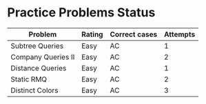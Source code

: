 # Practice Problems Status
Problem|Rating|Correct cases|Attempts
-|-|-|-
Subtree Queries|Easy|AC|1
Company Queries II|Easy|AC|2
Distance Queries|Easy|AC|1
Static RMQ|Easy|AC|2
Distinct Colors|Easy|AC|3